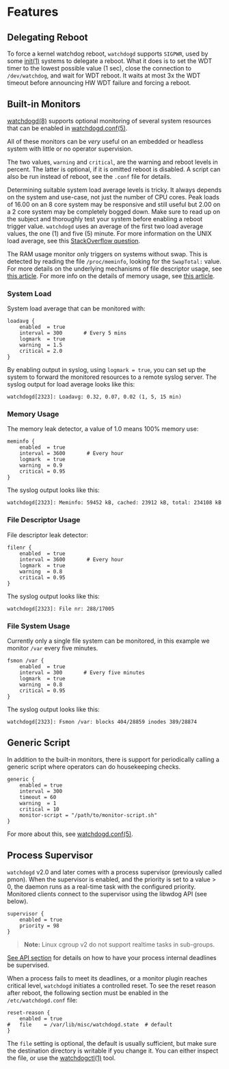 Features
========


Delegating Reboot
-----------------

To force a kernel watchdog reboot, `watchdogd` supports `SIGPWR`, used by some
[init(1)][] systems to delegate a reboot.  What it does is to set the WDT timer
to the lowest possible value (1 sec), close the connection to `/dev/watchdog`,
and wait for WDT reboot.  It waits at most 3x the WDT timeout before
announcing HW WDT failure and forcing a reboot.


Built-in Monitors
-----------------

[watchdogd(8)][] supports optional monitoring of several system resources that
can be enabled in [watchdogd.conf(5)][].

All of these monitors can be *very* useful on an embedded or headless
system with little or no operator supervision.

The two values, `warning` and `critical`, are the warning and reboot
levels in percent.  The latter is optional, if it is omitted reboot is
disabled.  A script can also be run instead of reboot, see the `.conf`
file for details.

Determining suitable system load average levels is tricky.  It always
depends on the system and use-case, not just the number of CPU cores.
Peak loads of 16.00 on an 8 core system may be responsive and still
useful but 2.00 on a 2 core system may be completely bogged down.  Make
sure to read up on the subject and thoroughly test your system before
enabling a reboot trigger value.  `watchdogd` uses an average of the
first two load average values, the one (1) and five (5) minute.  For
more information on the UNIX load average, see this [StackOverflow
question][loadavg].

The RAM usage monitor only triggers on systems without swap.  This is
detected by reading the file `/proc/meminfo`, looking for the
`SwapTotal:` value.  For more details on the underlying mechanisms of
file descriptor usage, see [this article][filenr].  For more info on the
details of memory usage, see [this article][meminfo].


### System Load

System load average that can be monitored with:

```
loadavg {
    enabled  = true
    interval = 300       # Every 5 mins
	logmark  = true
    warning  = 1.5
    critical = 2.0
}
```

By enabling output in syslog, using `logmark = true`, you can set up the
system to forward the monitored resources to a remote syslog server.  The
syslog output for load average looks like this:

    watchdogd[2323]: Loadavg: 0.32, 0.07, 0.02 (1, 5, 15 min)

### Memory Usage

The memory leak detector, a value of 1.0 means 100% memory use:

```
meminfo {
    enabled  = true
    interval = 3600       # Every hour
	logmark  = true
    warning  = 0.9
    critical = 0.95
}
```

The syslog output looks like this:

    watchdogd[2323]: Meminfo: 59452 kB, cached: 23912 kB, total: 234108 kB

### File Descriptor Usage

File descriptor leak detector:

```
filenr {
    enabled  = true
    interval = 3600       # Every hour
	logmark  = true
    warning  = 0.8
    critical = 0.95
}
```

The syslog output looks like this:

    watchdogd[2323]: File nr: 288/17005


### File System Usage

Currently only a single file system can be monitored, in this example we
monitor `/var` every five minutes.

```
fsmon /var {
    enabled  = true
    interval = 300       # Every five minutes
	logmark  = true
    warning  = 0.8
    critical = 0.95
}
```

The syslog output looks like this:

    watchdogd[2323]: Fsmon /var: blocks 404/28859 inodes 389/28874


Generic Script
--------------

In addition to the built-in monitors, there is support for periodically
calling a generic script where operators can do housekeeping checks. 

```
generic {
    enabled = true
    interval = 300
    timeout = 60
    warning  = 1
    critical = 10
    monitor-script = "/path/to/monitor-script.sh"
}
```

For more about this, see [watchdogd.conf(5)][].


Process Supervisor
------------------

`watchdogd` v2.0 and later comes with a process supervisor (previously
called pmon).  When the supervisor is enabled, and the priority is set
to a value > 0, the daemon runs as a real-time task with the configured
priority.  Monitored clients connect to the supervisor using the libwdog
API (see below).

```
supervisor {
    enabled = true
    priority = 98
}
```

> **Note:** Linux cgroup v2 do not support realtime tasks in sub-groups.

[See API section](advanced.md#libwdog-api) for details on how to have
your process internal deadlines be supervised.

When a process fails to meet its deadlines, or a monitor plugin reaches
critical level, `watchdogd` initiates a controlled reset.  To see the
reset reason after reboot, the following section must be enabled in the
`/etc/watchdogd.conf` file:

```
reset-reason {
    enabled = true
#   file    = /var/lib/misc/watchdogd.state  # default
}
```

The `file` setting is optional, the default is usually sufficient, but
make sure the destination directory is writable if you change it.  You
can either inspect the file, or use the [watchdogctl(1)][] tool.

[init(1)]:           https://man.troglobit.com/man8/finit.8.html
[loadavg]:           http://stackoverflow.com/questions/11987495/linux-proc-loadavg
[filenr]:            http://www.cyberciti.biz/tips/linux-procfs-file-descriptors.html
[meminfo]:           http://www.cyberciti.biz/faq/linux-check-memory-usage/
[watchdogd(8)]:      https://man.troglobit.com/man8/watchdogd.8.html
[watchdogctl(1)]:    https://man.troglobit.com/man1/watchdogd.1.html
[watchdogd.conf(5)]: https://man.troglobit.com/man5/watchdogd.conf.5.html
